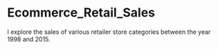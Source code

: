 # Ecommerce_Retail_Sales
I explore the sales of various retailer store categories between the year 1998 and 2015.
